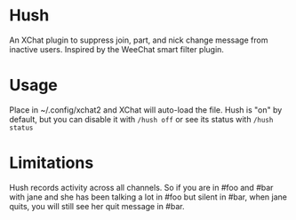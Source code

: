 # Hush
An XChat plugin to suppress join, part, and nick change message from inactive users.  Inspired by the WeeChat smart filter plugin.

# Usage
Place in ~/.config/xchat2 and XChat will auto-load the file.  Hush is "on" by default, but you can disable it with `/hush off` or see its status with
`/hush status`

# Limitations
Hush records activity across all channels.  So if you are in #foo and #bar
with jane and she has been talking a lot in #foo but silent in #bar, when jane
quits, you will still see her quit message in #bar.

